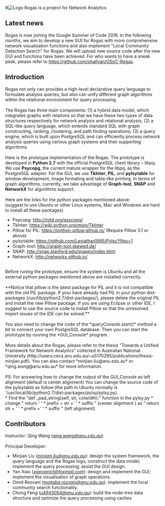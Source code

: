#![Logo](https://cecs.anu.edu.au/sites/default/files/styles/anu_doublenarrow_440_scale/public/images/rogas-web.jpg?itok=JfEfhc1_)
Rogas is a project for Network Analytics

## Latest news 
Rogas is now joining the Google Summer of Code 2016. In the following months, we aim to develop a new GUI for Rogas with more comprehensive network visualisation functions and also implement "Local Community Detection Search" for Rogas. We will upload new source code after the new GUI and functions have been achieved. For who wants to have a sneak peak, please refer to https://github.com/shallyan/GSoC-Rogas.

## Introduction
Rogas not only can provides a high-level declarative query language to 
formulate analysis queries, but also can unify different graph algorithms 
within the relational environment for query processing.
<br>
<br>
The Rogas has three main components: (1) a hybrid data model, which 
integrates graphs with relations so that we have these two types of data 
structures respectively for network analysis and relational analysis; 
(2) a SQL-like query language, which extends standard SQL with 
graph constructing, ranking, clustering, and path finding operations; 
(3) a query engine, which is built upon PostgreSQL and can efficiently process 
network analysis queries using various graph systems and 
their supporting algorithms.
<br>
<br>
Here is the prototype implementation of the Rogas. The prototype
is developed in **Python 2.7** with the official PostgreSQL client library – libpq. 
We use **Psycopg**, the current mature wrapper for the libpq, as the 
PostgreSQL adapter. For the GUI, we use **TkInter**, **PIL**, and **pylsytable**
for window development, image formating and table-like printing. In terms of 
graph algorithms, currently, we take advantage of **Graph-tool**, **SNAP** and 
**NetworkX** for algorithms support.
<br>
<br>
Here are the links for the python packages mentioned above:
<br>
(suggest to use Ubuntu or other Linux systems, Mac and Windows are hard to install all these packages)
* Psycopg: http://initd.org/psycopg/
* TkInter: https://wiki.python.org/moin/TkInter
* Pillow for PIL: https://python-pillow.github.io/  (Require Pillow 3.1 or above)
* pylsytable: https://github.com/Leviathan1995/Pylsy?files=1
* Graph-tool: http://graph-tool.skewed.de/
* SNAP: http://snap.stanford.edu/snappy/index.html
* NetworkX: http://networkx.github.io/  

<br>
Before runing the prototype, ensure the system is Ubuntu and all the external 
python packages mentioned above are installed correctly. 
<br>
<br>
**Notice that pillow is 
the latest package for PIL and it is not compatible with the old PIL package. 
If your have already had PIL in your python dist-packages (/usr/lib/python2.7/dist-packages/),
please delete the original PIL and install the new Pillow package. If you are using Eclipse or 
other IDE, I suggest to use the source code to install Pillow so that the unresolved import 
issues of the IDE can be solved.**
<br>
<br>
You also need to change the code of the *queryConsole.start()* method a bit 
to connect your own PostgreSQL database. Then you can start the prototype 
by running the *GUI_Console* program.
<br>
<br>
More details about the Rogas, please refer to 
the thesis "Towards a Unified Framework for Network Analytics" collected in 
Australian National University (http://users.cecs.anu.edu.au/~u5170295/publications/thesis-minjian.pdf). You can also 
contact *minjian.liu@anu.edu.au* or *qing.wang@anu.edu.au* for more information.
<br>
<br>
PS: For answering how to change the output of the GUI_Console as left alignment (default is center alignment)
You can change the source code of the pylsytable as follow:(the path in Ubuntu normally is 
'/usr/local/lib/python2.7/dist-packages/pylsy/pylsy.py).
<br>
* Find the "def _pad_string(self, str, colwidth):" function in the pylsy.py
* change " return ' ' * prefix + str +' ' * suffix " (center alignment ) as " return str + ' ' * prefix +' ' * suffix " (left alignment)

## Contributors
Instructor: Qing Wang (*qing.wang@anu.edu.au*) 
<br>
<br>
Principal Developer:
* Minjian Liu (*minjian.liu@anu.edu.au*): design the system framework, the query language and the Rogas logo; construct the data model; implement the query processing; assist the GUI design. <br>
* Yan Xiao (*xiaoyanict@foxmail.com*): design and implement the GUI; implement the visualisation of graph operations. <br>
* Omid Rezvani (*mojtaba.rezvani@anu.edu.au*): implement the local community search functionality. <br>
* Chong Feng (*u4943054@anu.edu.au*): build the node-tree data structure and optimize the query processing using caches <br>

